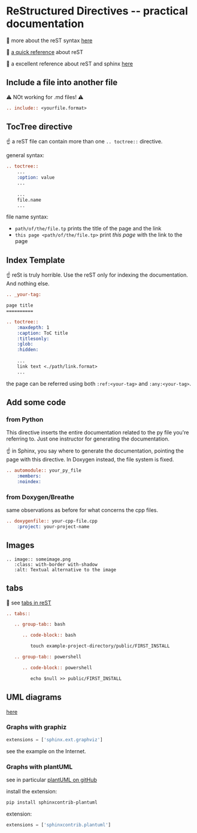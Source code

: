 
# ReStructured Directives -- practical documentation

:link: more about the reST syntax [here](https://docs.typo3.org/m/typo3/docs-how-to-document/main/en-us/WritingReST/Index.html)

:link: [a quick reference](https://docs.typo3.org/m/typo3/docs-how-to-document/main/en-us/WritingReST/CheatSheet.html) about reST

:link: a excellent reference about reST and sphinx [here](https://chiplicity.readthedocs.io/en/latest/Using_Sphinx/index.html)

## Include a file into another file

:warning: NOt working for .md files! :warning:

```rst
.. include:: <yourfile.format>
```

## TocTree directive

:point_up: a reST file can contain more than one `.. toctree::` directive. 

general syntax:

```rst
.. toctree::
	...
	:option: value
	...
	
	...
	file.name
	...
```

file name syntax:

- `path/of/the/file.tp` prints the title of the page and the link
- `this page <path/of/the/file.tp>` print *this page* with the link to the page

## Index Template

:point_up: reSt is truly horrible. Use the reST only for indexing the documentation. And nothing else. 

```rst
.. _your-tag:

page title
==========

.. toctree::
	:maxdepth: 1
	:caption: ToC title
	:titlesonly:
	:glob:
	:hidden:
	
	...
	link text <./path/link.format>
	...

```

the page can be referred using both `:ref:<your-tag>` and `:any:<your-tag>`. 

## Add some code

### from Python

This directive inserts the entire documentation related to the py file you're referring to. Just one instructor for generating the documentation. 

:point_up: in Sphinx, you say where to generate the documentation, pointing the page with this directive. In Doxygen instead, the file system is fixed. 

```rst
.. automodule:: your_py_file
    :members:
    :noindex:
```

### from Doxygen/Breathe

same observations as before for what concerns the cpp files. 

```rst
.. doxygenfile:: your-cpp-file.cpp
    :project: your-project-name
```

## Images

```
.. image:: someimage.png
   :class: with-border with-shadow
   :alt: Textual alternative to the image
```

## tabs

:link: see [tabs in reST](https://docs.typo3.org/m/typo3/docs-how-to-document/main/en-us/WritingReST/CheatSheet.html#tabs)

```rst
.. tabs::

   .. group-tab:: bash

      .. code-block:: bash

         touch example-project-directory/public/FIRST_INSTALL

   .. group-tab:: powershell

      .. code-block:: powershell

         echo $null >> public/FIRST_INSTALL
```

## UML diagrams

[here](https://chiplicity.readthedocs.io/en/latest/Using_Sphinx/UsingGraphicsAndDiagramsInSphinx.html)

### Graphs with graphiz

```py
extensions = ['sphinx.ext.graphviz']
```

see the example on the Internet.

### Graphs with plantUML

see in particular [plantUML on gitHub](https://github.com/sphinx-contrib/plantuml) 

install the extension:

```bash
pip install sphinxcontrib-plantuml
```

extension:

```py
extensions = ['sphinxcontrib.plantuml']
```
